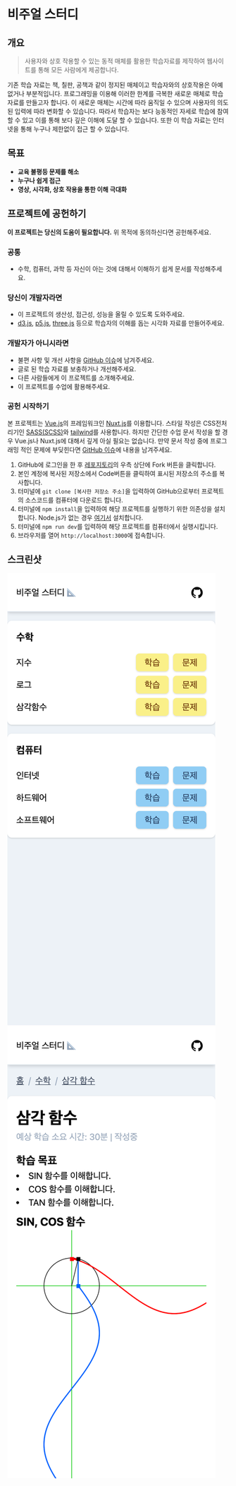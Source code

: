 # 비주얼 스터디

## 개요
> 사용자와 상호 작용할 수 있는 동적 매체를 활용한 학습자료를 제작하여 웹사이트를 통해 모든 사람에게 제공합니다.

기존 학습 자료는 책, 칠판, 공책과 같이 정지된 매체이고 학습자와의 상호작용은 아예 없거나 부분적입니다.
프로그래밍을 이용해 이러한 한계를 극복한 새로운 매체로 학습 자료를 만들고자 합니다.
이 새로운 매체는 시간에 따라 움직일 수 있으며 사용자의 의도된 입력에 따라 변화할 수 있습니다.
따라서 학습자는 보다 능동적인 자세로 학습에 참여할 수 있고 이를 통해 보다 깊은 이해에 도달 할 수 있습니다.
또한 이 학습 자료는 인터넷을 통해 누구나 제한없이 접근 할 수 있습니다.

## 목표
- **교육 불평등 문제를 해소**
- **누구나 쉽게 접근**
- **영상, 시각화, 상호 작용을 통한 이해 극대화**

## 프로젝트에 공헌하기
**이 프로젝트는 당신의 도움이 필요합니다.**
위 목적에 동의하신다면 공헌해주세요.
### 공통
- 수학, 컴퓨터, 과학 등 자신이 아는 것에 대해서 이해하기 쉽게 문서를 작성해주세요.

### 당신이 개발자라면
- 이 프로젝트의 생산성, 접근성, 성능을 올릴 수 있도록 도와주세요.
- [d3.js](https://d3js.org/), [p5.js](https://p5js.org/), [three.js](https://threejs.org/) 등으로 학습자의 이해를 돕는 시각화 자료를 만들어주세요.

### 개발자가 아니시라면
- 불편 사항 및 개선 사항을 [GitHub 이슈](https://github.com/DawitJung/visual-study/issues)에 남겨주세요.
- 글로 된 학습 자료를 보충하거나 개선해주세요.
- 다른 사람들에게 이 프로젝트를 소개해주세요.
- 이 프로젝트를 수업에 활용해주세요.

### 공헌 시작하기
본 프로젝트는 [Vue.js](https://kr.vuejs.org/v2/guide/index.html)의 프레임워크인 [Nuxt.js](https://nuxtjs.org/)를 이용합니다.
스타일 작성은 CSS전처리기인 [SASS(SCSS)](https://sass-lang.com/)와 [tailwind](https://tailwindcss.com/)를 사용합니다.
하지만 간단한 수업 문서 작성을 할 경우 Vue.js나 Nuxt.js에 대해서 깊게 아실 필요는 없습니다.
만약 문서 작성 중에 프로그래밍 적인 문제에 부딪힌다면 [GitHub 이슈](https://github.com/DawitJung/visual-study/issues)에 내용을 남겨주세요.
1. GitHub에 로그인을 한 후 [레포지토리](https://github.com/DawitJung/visual-study)의 우측 상단에 Fork 버튼을 클릭합니다.
2. 본인 계정에 복사된 저장소에서 Code버튼을 클릭하여 표시된 저장소의 주소를 복사합니다.
3. 터미널에 `git clone [복사한 저장소 주소]`을 입력하여 GitHub으로부터 프로젝트의 소스코드를 컴퓨터에 다운로드 합니다.
4. 터미널에 `npm install`을 입력하여 해당 프로젝트를 실행하기 위한 의존성을 설치합니다. Node.js가 없는 경우 [여기서](https://nodejs.org/ko/) 설치합니다.
5. 터미널에 `npm run dev`를 입력하여 해당 프로젝트를 컴퓨터에서 실행시킵니다.
6. 브라우저를 열어 `http://localhost:3000`에 접속합니다.

## 스크린샷
![비주얼 스터디 홈](/screenshots/home.png?raw=true)
![비주얼 스터디 클래스](/screenshots/class.png?raw=true)